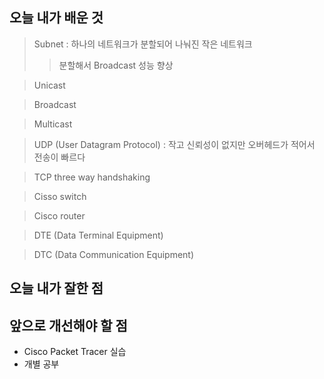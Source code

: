 <h2> 오늘 내가 배운 것 </h2>

> Subnet : 하나의 네트워크가 분할되어 나눠진 작은 네트워크
> > 분할해서 Broadcast 성능 향상

> Unicast

> Broadcast

> Multicast

> UDP (User Datagram Protocol) : 작고 신뢰성이 없지만 오버헤드가 적어서 전송이 빠르다

> TCP three way handshaking

> Cisso switch

> Cisco router

> DTE (Data Terminal Equipment)

> DTC (Data Communication Equipment)


<h2> 오늘 내가 잘한 점 </h2>


<h2> 앞으로 개선해야 할 점 </h2>

- Cisco Packet Tracer 실습
- 개별 공부
